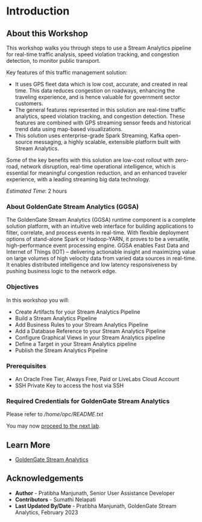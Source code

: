 # Introduction

## About this Workshop

This workshop walks you through steps to use a Stream Analytics pipeline for real-time traffic analysis, speed violation tracking, and congestion detection, to monitor public transport.

Key features of this traffic management solution:
* It uses GPS fleet data which is low cost, accurate, and created in real time. This data reduces congestion on roadways, enhancing the traveling experience, and is hence valuable for government sector customers.
* The general features represented in this solution are real-time traffic analytics, speed violation tracking, and congestion detection. These features are combined with GPS streaming sensor feeds and historical trend data using map-based visualizations.
* This solution uses enterprise-grade Spark Streaming, Kafka open-source messaging, a highly scalable, extensible platform built with Stream Analytics.

Some of the key benefits with this solution are low-cost rollout with zero-road, network disruption, real-time operational intelligence, which is essential for meaningful congestion reduction, and an enhanced traveler experience, with a leading streaming big data technology.

*Estimated Time*:  2 hours

### About GoldenGate Stream Analytics (GGSA)
The GoldenGate Stream Analytics (GGSA) runtime component is a complete solution platform, with an intuitive web interface for building applications to filter, correlate, and process events in real-time. With flexible deployment options of stand-alone Spark or Hadoop-YARN, it proves to be a versatile, high-performance event processing engine. GGSA enables Fast Data and Internet of Things (IOT) – delivering actionable insight and maximizing value on large volumes of high velocity data from varied data sources in real-time. It enables distributed intelligence and low latency responsiveness by pushing business logic to the network edge.

### Objectives

In this workshop you will:
* Create Artifacts for your Stream Analytics Pipeline
* Build a Stream Analytics Pipeline
* Add Business Rules to your Stream Analytics Pipeline
* Add a Database Reference to your Stream Analytics Pipeline
* Configure Graphical Views in your Stream Analytics pipeline
* Define a Target in your Stream Analytics pipeline
* Publish the Stream Analytics Pipeline

### Prerequisites
* An Oracle Free Tier, Always Free, Paid or LiveLabs Cloud Account
* SSH Private Key to access the host via SSH

### Required Credentials for GoldenGate Stream Analytics
Please refer to */home/opc/README.txt*

You may now [proceed to the next lab](#next).

## Learn More

* [GoldenGate Stream Analytics](https://docs.oracle.com/en/middleware/fusion-middleware/osa/19.1/using/index.html)

## Acknowledgements

* **Author** - Pratibha Manjunath, Senior User Assistance Developer
* **Contributors** - Sumathi Nelapati
* **Last Updated By/Date** - Pratibha Manjunath, GoldenGate Stream Analytics, February 2023
